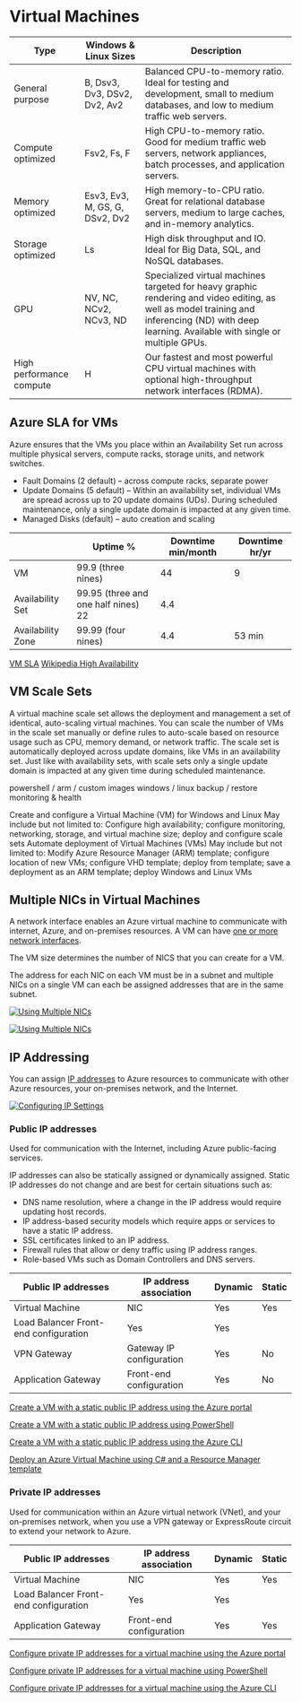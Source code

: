 # Virtual Machines

| Type                     | Windows & Linux Sizes          | Description                                                                                                                                                                                     |
|--------------------------|--------------------------------|-------------------------------------------------------------------------------------------------------------------------------------------------------------------------------------------------|
| General purpose          | B, Dsv3, Dv3, DSv2, Dv2, Av2   | Balanced CPU-to-memory ratio. Ideal for testing and development, small to medium databases, and low to medium traffic web servers.                                                              |
| Compute optimized        | Fsv2, Fs, F                    | High CPU-to-memory ratio. Good for medium traffic web servers, network appliances, batch processes, and application servers.                                                                    |
| Memory optimized         | Esv3, Ev3, M, GS, G, DSv2, Dv2 | High memory-to-CPU ratio. Great for relational database servers, medium to large caches, and in-memory analytics.                                                                               |
| Storage optimized        | Ls                             | High disk throughput and IO. Ideal for Big Data, SQL, and NoSQL databases.                                                                                                                      |
| GPU                      | NV, NC, NCv2, NCv3, ND         | Specialized virtual machines targeted for heavy graphic rendering and video editing, as well as model training and inferencing (ND) with deep learning. Available with single or multiple GPUs. |
| High performance compute | H                              | Our fastest and most powerful CPU virtual machines with optional high-throughput network interfaces (RDMA).                                                                                     |

## Azure SLA for VMs

Azure ensures that the VMs you place within an Availability Set run across multiple physical servers, compute racks, storage units, and network switches.

- Fault Domains (2 default) – across compute racks, separate power
- Update Domains (5 default) – Within an availability set, individual VMs are spread across up to 20 update domains (UDs). During scheduled maintenance, only a single update domain is impacted at any given time.
- Managed Disks (default) – auto creation and scaling

|                   | Uptime %           | Downtime min/month | Downtime hr/yr |
|-------------------|--------------------|--------------------|--------|
| VM                | 99.9  (three nines)        | 44             | 9      |
| Availability Set  | 99.95 (three and one half nines)     22             | 4.4      |
| Availability Zone | 99.99 (four nines)         | 4.4            | 53 min |

[VM SLA](https://azure.microsoft.com/en-gb/support/)
[Wikipedia High Availability](https://en.wikipedia.org/wiki/High_availability)

## VM Scale Sets

A virtual machine scale set allows the deployment and management a set of identical, auto-scaling virtual machines. You can scale the number of VMs in the scale set manually or define rules to auto-scale based on resource usage such as CPU, memory demand, or network traffic.
The scale set is automatically deployed across update domains, like VMs in an availability set. Just like with availability sets, with scale sets only a single update domain is impacted at any given time during scheduled maintenance.

powershell / arm / custom images
windows / linux
backup / restore
monitoring & health

Create and configure a Virtual Machine (VM) for Windows and Linux
May include but not limited to: Configure high availability; configure monitoring, networking, storage, and virtual machine size; deploy and configure scale sets
Automate deployment of Virtual Machines (VMs)
May include but not limited to: Modify Azure Resource Manager (ARM) template; configure location of new VMs; configure VHD template; deploy from template; save a deployment as an ARM template; deploy Windows and Linux VMs


## Multiple NICs in Virtual Machines

A network interface enables an Azure virtual machine to communicate with internet, Azure, and on-premises resources. A VM can have [one or more network interfaces](https://docs.microsoft.com/en-us/azure/virtual-network/virtual-network-network-interface-vm).  

The VM size determines the number of NICS that you can create for a VM.  

The address for each NIC on each VM must be in a subnet and multiple NICs on a single VM can each be assigned addresses that are in the same subnet.

[![Using Multiple NICs](http://img.youtube.com/vi/hEpW6-TmdXk/0.jpg)](http://www.youtube.com/watch?v=hEpW6-TmdXk)

[![Using Multiple NICs](http://img.youtube.com/vi/FWIgU0yhM4o/0.jpg)](http://www.youtube.com/watch?v=FWIgU0yhM4o)

## IP Addressing

You can assign [IP addresses](https://docs.microsoft.com/en-us/azure/virtual-network/virtual-network-ip-addresses-overview-arm) to Azure resources to communicate with other Azure resources, your on-premises network, and the Internet. 

[![Configuring IP Settings](http://img.youtube.com/vi/v2lLnIR55Ng/0.jpg)](http://www.youtube.com/watch?v=v2lLnIR55Ng)

### Public IP addresses

Used for communication with the Internet, including Azure public-facing services.

IP addresses can also be statically assigned or dynamically assigned. Static IP addresses do not change and are best for certain situations such as:

- DNS name resolution, where a change in the IP address would require updating host records.
- IP address-based security models which require apps or services to have a static IP address.
- SSL certificates linked to an IP address.
- Firewall rules that allow or deny traffic using IP address ranges.
- Role-based VMs such as Domain Controllers and DNS servers.

| Public IP addresses | IP address association | Dynamic | Static | 
|---------------------|---------------------|---------------------|---------------------| 
| Virtual Machine | NIC | Yes | Yes | 
| Load Balancer Front-end configuration | Yes | Yes | 
| VPN Gateway | Gateway IP configuration | Yes | No | 
| Application Gateway | Front-end configuration | Yes | No | 

[Create a VM with a static public IP address using the Azure portal](https://docs.microsoft.com/en-us/azure/virtual-network/virtual-network-deploy-static-pip-arm-portal)

[Create a VM with a static public IP address using PowerShell](https://docs.microsoft.com/en-us/azure/virtual-network/virtual-network-deploy-static-pip-arm-ps)

[Create a VM with a static public IP address using the Azure CLI](https://docs.microsoft.com/en-us/azure/virtual-network/virtual-network-deploy-static-pip-arm-cli)

[Deploy an Azure Virtual Machine using C# and a Resource Manager template](https://docs.microsoft.com/en-us/azure/virtual-machines/windows/csharp-template)

### Private IP addresses
Used for communication within an Azure virtual network (VNet), and your on-premises network, when you use a VPN gateway or ExpressRoute circuit to extend your network to Azure.

| Public IP addresses | IP address association | Dynamic | Static | 
|---------------------|---------------------|---------------------|---------------------| 
| Virtual Machine | NIC | Yes | Yes | 
| Load Balancer Front-end configuration | Yes | Yes | 
| Application Gateway | Front-end configuration | Yes | Yes | 

[Configure private IP addresses for a virtual machine using the Azure portal](https://docs.microsoft.com/en-us/azure/virtual-network/virtual-networks-static-private-ip-arm-pportal)

[Configure private IP addresses for a virtual machine using PowerShell](https://docs.microsoft.com/en-us/azure/virtual-network/virtual-networks-static-private-ip-arm-ps)

[Configure private IP addresses for a virtual machine using the Azure CLI](https://docs.microsoft.com/en-us/azure/virtual-network/virtual-networks-static-private-ip-arm-cli)
